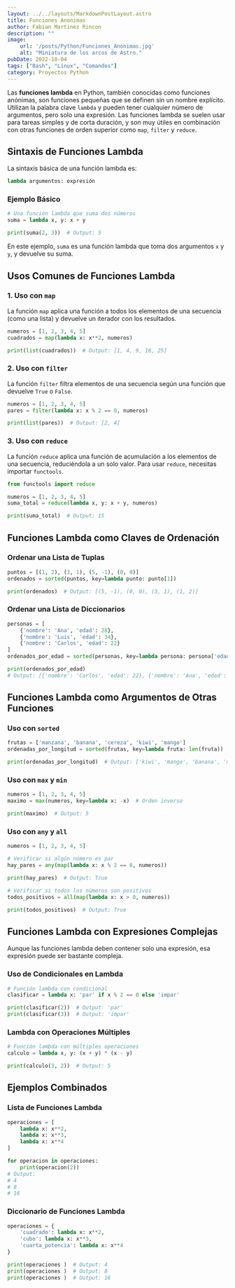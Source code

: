```yaml
---
layout: ../../layouts/MarkdownPostLayout.astro
title: Funciones Anonimas
author: Fabian Martinez Rincon
description: ""
image:
    url: '/posts/Python/Funciones_Anonimas.jpg'
    alt: "Miniatura de los arcos de Astro."
pubDate: 2022-10-04
tags: ["Bash", "Linux", "Comandos"]
category: Proyectos Python
---
```


Las **funciones lambda** en Python, también conocidas como funciones anónimas, son funciones pequeñas que se definen sin un nombre explícito. Utilizan la palabra clave `lambda` y pueden tener cualquier número de argumentos, pero solo una expresión. Las funciones lambda se suelen usar para tareas simples y de corta duración, y son muy útiles en combinación con otras funciones de orden superior como `map`, `filter` y `reduce`.

## Sintaxis de Funciones Lambda

La sintaxis básica de una función lambda es:

```python
lambda argumentos: expresión
```

### Ejemplo Básico

```python
# Una función lambda que suma dos números
suma = lambda x, y: x + y

print(suma(2, 3))  # Output: 5
```

En este ejemplo, `suma` es una función lambda que toma dos argumentos `x` y `y`, y devuelve su suma.

## Usos Comunes de Funciones Lambda

### 1. Uso con `map`

La función `map` aplica una función a todos los elementos de una secuencia (como una lista) y devuelve un iterador con los resultados.

```python
numeros = [1, 2, 3, 4, 5]
cuadrados = map(lambda x: x**2, numeros)

print(list(cuadrados))  # Output: [1, 4, 9, 16, 25]
```

### 2. Uso con `filter`

La función `filter` filtra elementos de una secuencia según una función que devuelve `True` o `False`.

```python
numeros = [1, 2, 3, 4, 5]
pares = filter(lambda x: x % 2 == 0, numeros)

print(list(pares))  # Output: [2, 4]
```

### 3. Uso con `reduce`

La función `reduce` aplica una función de acumulación a los elementos de una secuencia, reduciéndola a un solo valor. Para usar `reduce`, necesitas importar `functools`.

```python
from functools import reduce

numeros = [1, 2, 3, 4, 5]
suma_total = reduce(lambda x, y: x + y, numeros)

print(suma_total)  # Output: 15
```

## Funciones Lambda como Claves de Ordenación

### Ordenar una Lista de Tuplas

```python
puntos = [(1, 2), (3, 1), (5, -1), (0, 0)]
ordenados = sorted(puntos, key=lambda punto: punto[1])

print(ordenados)  # Output: [(5, -1), (0, 0), (3, 1), (1, 2)]
```

### Ordenar una Lista de Diccionarios

```python
personas = [
    {'nombre': 'Ana', 'edad': 28},
    {'nombre': 'Luis', 'edad': 34},
    {'nombre': 'Carlos', 'edad': 22}
]
ordenados_por_edad = sorted(personas, key=lambda persona: persona['edad'])

print(ordenados_por_edad)
# Output: [{'nombre': 'Carlos', 'edad': 22}, {'nombre': 'Ana', 'edad': 28}, {'nombre': 'Luis', 'edad': 34}]
```

## Funciones Lambda como Argumentos de Otras Funciones

### Uso con `sorted`

```python
frutas = ['manzana', 'banana', 'cereza', 'kiwi', 'mango']
ordenadas_por_longitud = sorted(frutas, key=lambda fruta: len(fruta))

print(ordenadas_por_longitud)  # Output: ['kiwi', 'mango', 'banana', 'manzana', 'cereza']
```

### Uso con `max` y `min`

```python
numeros = [1, 2, 3, 4, 5]
maximo = max(numeros, key=lambda x: -x)  # Orden inverso

print(maximo)  # Output: 5
```

### Uso con `any` y `all`

```python
numeros = [1, 2, 3, 4, 5]

# Verificar si algún número es par
hay_pares = any(map(lambda x: x % 2 == 0, numeros))

print(hay_pares)  # Output: True

# Verificar si todos los números son positivos
todos_positivos = all(map(lambda x: x > 0, numeros))

print(todos_positivos)  # Output: True
```

## Funciones Lambda con Expresiones Complejas

Aunque las funciones lambda deben contener solo una expresión, esa expresión puede ser bastante compleja.

### Uso de Condicionales en Lambda

```python
# Función lambda con condicional
clasificar = lambda x: 'par' if x % 2 == 0 else 'impar'

print(clasificar(2))  # Output: 'par'
print(clasificar(3))  # Output: 'impar'
```

### Lambda con Operaciones Múltiples

```python
# Función lambda con múltiples operaciones
calculo = lambda x, y: (x + y) * (x - y)

print(calculo(3, 2))  # Output: 5
```

## Ejemplos Combinados

### Lista de Funciones Lambda

```python
operaciones = [
    lambda x: x**2,
    lambda x: x**3,
    lambda x: x**4
]

for operacion in operaciones:
    print(operacion(2))
# Output:
# 4
# 8
# 16
```

### Diccionario de Funciones Lambda

```python
operaciones = {
    'cuadrado': lambda x: x**2,
    'cubo': lambda x: x**3,
    'cuarta_potencia': lambda x: x**4
}

print(operaciones )  # Output: 4
print(operaciones )  # Output: 8
print(operaciones )  # Output: 16
```

